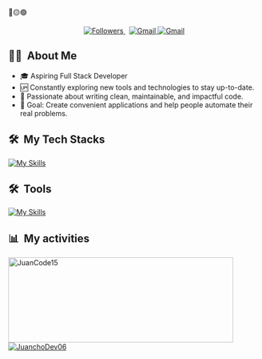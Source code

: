 <div>
🔴🟡🟢
</div>


<p align="center">
 <a href="https://github.com/JuanchoDev06">
      <img src="https://img.shields.io/badge/Followers%20❤️-007bff?style=for-the-badge" alt="Followers" />
    </a>
    &nbsp;

<a href="mailto:jandrescorrea19@gmail.com">
  <img src="https://img.shields.io/badge/Gmail-D14836?style=for-the-badge&logo=gmail&logoColor=white" alt="Gmail" />
</a>

<a href="mailto:jandrescorrea19@gmail.com">
  <img src="https://img.shields.io/badge/Gmail-D14836?style=for-the-badge&logo=gmail&logoColor=white" alt="Gmail" />
</a>

</p>

  ## 👨‍💻 &nbsp;About Me
<div>

- 🎓 Aspiring Full Stack Developer  
- 🆙 Constantly exploring new tools and technologies to stay up-to-date.  
- 🍵 Passionate about writing clean, maintainable, and impactful code.  
- 🚀 Goal: Create convenient applications and help people automate their real problems.
  <br>
  

<div>

  ## 🛠 &nbsp;My Tech Stacks

 [![My Skills](https://skillicons.dev/icons?i=java,html,css,spring,js,mysql,angular,ts,aws,py,react,postgres)](https://skillicons.dev)

</div>

## 🛠 &nbsp;Tools

[![My Skills](https://skillicons.dev/icons?i=vscode,idea,git,github,postman,maven,gradle,vite,npm,nodejs)](https://skillicons.dev)

</div>


  ## 📊 &nbsp;My activities

  <a href="https://github.com/JuanchoDev06">
    <img width=450 height=170 align="center" alt="JuanCode15" src="https://github-readme-stats.vercel.app/api?username=JuanchoDev06&theme=midnight-purple&show_icons=false&bg_color=0D1117&hide_border=true&count_private=true" />
  </a>
  <a href="https://github.com/JuanchoDev06">
    <img align="center" alt="JuanchoDev06" src="https://github-readme-stats.vercel.app/api/top-langs/?username=JuanchoDev06&theme=midnight-purple&layout=compact&bg_color=0D1117&hide_border=true&count_private=true" />
  </a>
</div>


 


